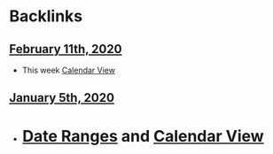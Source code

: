 
# Backlinks
## [February 11th, 2020](<February 11th, 2020.md>)
- This week [Calendar View](<Calendar View.md>)

## [January 5th, 2020](<January 5th, 2020.md>)
- # [Date Ranges](<Date Ranges.md>) and [Calendar View](<Calendar View.md>)

